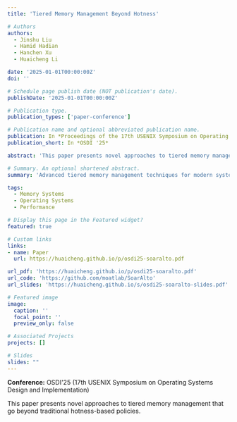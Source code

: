 ```yaml
---
title: 'Tiered Memory Management Beyond Hotness'

# Authors
authors:
  - Jinshu Liu
  - Hamid Hadian
  - Hanchen Xu
  - Huaicheng Li

date: '2025-01-01T00:00:00Z'
doi: ''

# Schedule page publish date (NOT publication's date).
publishDate: '2025-01-01T00:00:00Z'

# Publication type.
publication_types: ['paper-conference']

# Publication name and optional abbreviated publication name.
publication: In *Proceedings of the 17th USENIX Symposium on Operating Systems Design and Implementation (OSDI)*
publication_short: In *OSDI '25*

abstract: 'This paper presents novel approaches to tiered memory management that go beyond traditional hotness-based policies.'

# Summary. An optional shortened abstract.
summary: 'Advanced tiered memory management techniques for modern systems.'

tags:
  - Memory Systems
  - Operating Systems
  - Performance

# Display this page in the Featured widget?
featured: true

# Custom links
links:
- name: Paper
  url: https://huaicheng.github.io/p/osdi25-soaralto.pdf

url_pdf: 'https://huaicheng.github.io/p/osdi25-soaralto.pdf'
url_code: 'https://github.com/moatlab/SoarAlto'
url_slides: 'https://huaicheng.github.io/s/osdi25-soaralto-slides.pdf'

# Featured image
image:
  caption: ''
  focal_point: ''
  preview_only: false

# Associated Projects
projects: []

# Slides
slides: ""
---
```


**Conference:** OSDI'25 (17th USENIX Symposium on Operating Systems Design and Implementation)

This paper presents novel approaches to tiered memory management that go beyond traditional hotness-based policies. 